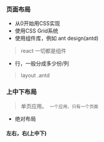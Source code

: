 ### 页面布局
* 从0开始用CSS实现
* 使用CSS Grid系统
* 使用组件库，例如 ant design(antd)

> react 一切都是组件

* 行，一般分成多少份/列

> layout   .antd

### 上中下布局
> 单页应用。` 一个应用，只有一个页面`

* 绝对布局

#### 左右，右(上中下)

